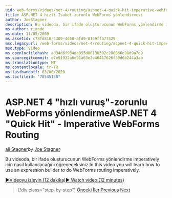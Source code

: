 ```yaml
---
uid: web-forms/videos/net-4/routing/aspnet-4-quick-hit-imperative-webforms-routing
title: ASP.NET 4 hızlı Isabet-zorunlu WebForms yönlendirmesi
author: JoeStagner
description: Bu videoda, bir ifade oluşturucunun WebForms yönlendirme imperatively için nasıl kullanılacağını öğreneceksiniz.
ms.author: riande
ms.date: 11/05/2009
ms.assetid: c78fd810-4309-4d58-afd9-81e9ffa77429
msc.legacyurl: /web-forms/videos/net-4/routing/aspnet-4-quick-hit-imperative-webforms-routing
msc.type: video
ms.openlocfilehash: a034d6f934da055d06130302c288066e98d9a7e9
ms.sourcegitcommit: e7e91932a6e91a63e2e46417626f39d6b244a3ab
ms.translationtype: MT
ms.contentlocale: tr-TR
ms.lasthandoff: 03/06/2020
ms.locfileid: "78545138"
---
```

# <a name="aspnet-4-quick-hit---imperative-webforms-routing"></a><span data-ttu-id="a961f-103">ASP.NET 4 "hızlı vuruş"-zorunlu WebForms yönlendirme</span><span class="sxs-lookup"><span data-stu-id="a961f-103">ASP.NET 4 "Quick Hit" - Imperative WebForms Routing</span></span>

<span data-ttu-id="a961f-104">[ali Stagner](https://github.com/JoeStagner)</span><span class="sxs-lookup"><span data-stu-id="a961f-104">by [Joe Stagner](https://github.com/JoeStagner)</span></span>

<span data-ttu-id="a961f-105">Bu videoda, bir ifade oluşturucunun WebForms yönlendirme imperatively için nasıl kullanılacağını öğreneceksiniz.</span><span class="sxs-lookup"><span data-stu-id="a961f-105">In this video you will learn how to use an expression builder to do WebForms routing imperatively.</span></span> 

[<span data-ttu-id="a961f-106">&#9654;Videoyu izleyin (12 dakika)</span><span class="sxs-lookup"><span data-stu-id="a961f-106">&#9654; Watch video (12 minutes)</span></span>](https://channel9.msdn.com/Blogs/ASP-NET-Site-Videos/aspnet-4-quick-hit-imperative-webforms-routing)

> [!div class="step-by-step"]
> <span data-ttu-id="a961f-107">[Önceki](aspnet-4-quick-hit-permanent-redirect.md)
> [İleri](aspnet-4-quick-hit-declarative-webforms-routing.md)</span><span class="sxs-lookup"><span data-stu-id="a961f-107">[Previous](aspnet-4-quick-hit-permanent-redirect.md)
[Next](aspnet-4-quick-hit-declarative-webforms-routing.md)</span></span>
